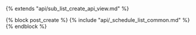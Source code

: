 {% extends "api/sub_list_create_api_view.md" %}

{% block post_create %}
{% include "api/_schedule_list_common.md" %}
{% endblock %}
